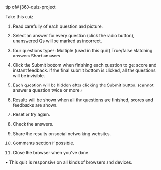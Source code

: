 tip of# j360-quiz-project

Take this quiz

1.	Read carefully of each question and picture.

2.	Select an answer for every question (click the radio button), unanswered Qs will be marked as incorrect.

3.	four questions types:
Multiple (used in this quiz)
True/false
Matching answers
Short answers  

4.	Click the Submit bottom when finishing each question to get score and instant feedback. if the final submit bottom is clicked, all the questions will be invisible. 

5.	Each question will be hidden after clicking the Submit button. (cannot answer a question twice or more.)

6.	Results will be shown when all the questions are finished, scores and feedbacks are shown.

7.	Reset or try again.

8.	Check the answers.

9.	Share the results on social networking websites.

10.	Comments section if possible.

11.	Close the browser when you’ve done.

•	This quiz is responsive on all kinds of browsers and devices.
